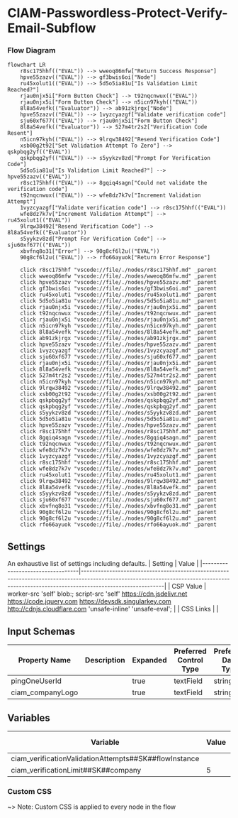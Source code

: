 # CIAM-Passwordless-Protect-Verify-Email-Subflow

### Flow Diagram
```mermaid
flowchart LR
    r8sc175hhf(("EVAL")) --> wweoq86mfw["Return Success Response"]
    hpve55zazv(("EVAL")) --> gf3bwis6oi["Node"]
    ru45xolut1(("EVAL")) --> 5d5o5ia81u["Is Validation Limit Reached?"]
    rjau0njx5i["Form Button Check"] --> t92nqcnwux(("EVAL"))
    rjau0njx5i["Form Button Check"] --> n5icn97kyh(("EVAL"))
    8l8a54vefk(("Evaluator")) --> ab91zkjrgx["Node"]
    hpve55zazv(("EVAL")) --> 1vyzcyazgf["Validate verification code"]
    sju60xf677(("EVAL")) --> rjau0njx5i["Form Button Check"]
    8l8a54vefk(("Evaluator")) --> 527m4tr2s2["Verification Code Resent"]
    n5icn97kyh(("EVAL")) --> 9lrqw38492["Resend Verification Code"]
    xsb00g2t92["Set Validation Attempt To Zero"] --> qskpbqg2yf(("EVAL"))
    qskpbqg2yf(("EVAL")) --> s5yykzv8zd["Prompt For Verification Code"]
    5d5o5ia81u["Is Validation Limit Reached?"] --> hpve55zazv(("EVAL"))
    r8sc175hhf(("EVAL")) --> 8gqiq4sagn["Could not validate the verification code"]
    t92nqcnwux(("EVAL")) --> wfe8dz7k7v["Increment Validation Attempt"]
    1vyzcyazgf["Validate verification code"] --> r8sc175hhf(("EVAL"))
    wfe8dz7k7v["Increment Validation Attempt"] --> ru45xolut1(("EVAL"))
    9lrqw38492["Resend Verification Code"] --> 8l8a54vefk(("Evaluator"))
    s5yykzv8zd["Prompt For Verification Code"] --> sju60xf677(("EVAL"))
    xbvfnq8o31["Error"] --> 90g8cf6l2u(("EVAL"))
    90g8cf6l2u(("EVAL")) --> rfo66ayuok["Return Error Response"]

    click r8sc175hhf "vscode://file/./nodes/r8sc175hhf.md" _parent
    click wweoq86mfw "vscode://file/./nodes/wweoq86mfw.md" _parent
    click hpve55zazv "vscode://file/./nodes/hpve55zazv.md" _parent
    click gf3bwis6oi "vscode://file/./nodes/gf3bwis6oi.md" _parent
    click ru45xolut1 "vscode://file/./nodes/ru45xolut1.md" _parent
    click 5d5o5ia81u "vscode://file/./nodes/5d5o5ia81u.md" _parent
    click rjau0njx5i "vscode://file/./nodes/rjau0njx5i.md" _parent
    click t92nqcnwux "vscode://file/./nodes/t92nqcnwux.md" _parent
    click rjau0njx5i "vscode://file/./nodes/rjau0njx5i.md" _parent
    click n5icn97kyh "vscode://file/./nodes/n5icn97kyh.md" _parent
    click 8l8a54vefk "vscode://file/./nodes/8l8a54vefk.md" _parent
    click ab91zkjrgx "vscode://file/./nodes/ab91zkjrgx.md" _parent
    click hpve55zazv "vscode://file/./nodes/hpve55zazv.md" _parent
    click 1vyzcyazgf "vscode://file/./nodes/1vyzcyazgf.md" _parent
    click sju60xf677 "vscode://file/./nodes/sju60xf677.md" _parent
    click rjau0njx5i "vscode://file/./nodes/rjau0njx5i.md" _parent
    click 8l8a54vefk "vscode://file/./nodes/8l8a54vefk.md" _parent
    click 527m4tr2s2 "vscode://file/./nodes/527m4tr2s2.md" _parent
    click n5icn97kyh "vscode://file/./nodes/n5icn97kyh.md" _parent
    click 9lrqw38492 "vscode://file/./nodes/9lrqw38492.md" _parent
    click xsb00g2t92 "vscode://file/./nodes/xsb00g2t92.md" _parent
    click qskpbqg2yf "vscode://file/./nodes/qskpbqg2yf.md" _parent
    click qskpbqg2yf "vscode://file/./nodes/qskpbqg2yf.md" _parent
    click s5yykzv8zd "vscode://file/./nodes/s5yykzv8zd.md" _parent
    click 5d5o5ia81u "vscode://file/./nodes/5d5o5ia81u.md" _parent
    click hpve55zazv "vscode://file/./nodes/hpve55zazv.md" _parent
    click r8sc175hhf "vscode://file/./nodes/r8sc175hhf.md" _parent
    click 8gqiq4sagn "vscode://file/./nodes/8gqiq4sagn.md" _parent
    click t92nqcnwux "vscode://file/./nodes/t92nqcnwux.md" _parent
    click wfe8dz7k7v "vscode://file/./nodes/wfe8dz7k7v.md" _parent
    click 1vyzcyazgf "vscode://file/./nodes/1vyzcyazgf.md" _parent
    click r8sc175hhf "vscode://file/./nodes/r8sc175hhf.md" _parent
    click wfe8dz7k7v "vscode://file/./nodes/wfe8dz7k7v.md" _parent
    click ru45xolut1 "vscode://file/./nodes/ru45xolut1.md" _parent
    click 9lrqw38492 "vscode://file/./nodes/9lrqw38492.md" _parent
    click 8l8a54vefk "vscode://file/./nodes/8l8a54vefk.md" _parent
    click s5yykzv8zd "vscode://file/./nodes/s5yykzv8zd.md" _parent
    click sju60xf677 "vscode://file/./nodes/sju60xf677.md" _parent
    click xbvfnq8o31 "vscode://file/./nodes/xbvfnq8o31.md" _parent
    click 90g8cf6l2u "vscode://file/./nodes/90g8cf6l2u.md" _parent
    click 90g8cf6l2u "vscode://file/./nodes/90g8cf6l2u.md" _parent
    click rfo66ayuok "vscode://file/./nodes/rfo66ayuok.md" _parent
```


## Settings
An exhaustive list of settings including defaults.
| Setting                          | Value                                                                                                                                                                                   |
|----------------------------------|-----------------------------------------------------------------------------------------------------------------------------------------------------------------------------------------|
| CSP Value                        | worker-src &#39;self&#39; blob:; script-src &#39;self&#39; https://cdn.jsdelivr.net https://code.jquery.com https://devsdk.singularkey.com http://cdnjs.cloudflare.com &#39;unsafe-inline&#39; &#39;unsafe-eval&#39;; | 
 | CSS Links                        | |

## Input Schemas
| Property Name | Description | Expanded | Preferred Control Type | Preferred Data Type | Required |
|----------------------------------|-----------------|-----------------|-----------------|-----------------|-----------------|
| pingOneUserId |  | true | textField | string | true | 
 | ciam_companyLogo |  | true | textField | string | false | 
 


## Variables
| Variable | Value | Context | Display Name | Field Type | Min | Max | Mutable | Type |                                                                                                                                                                
|----------------------------------|-----------------|-----------------|-----------------|-----------------|-----------------|-----------------|-----------------|-----------------|
| ciam_verificationValidationAttempts##SK##flowInstance |  | flowInstance |  | number | 0 | 2000 | true | property | 
 | ciam_verificationLimit##SK##company | 5 | company |  | number | 0 | 2000 | false | property | 
 

### Custom CSS
~> Note: Custom CSS is applied to every node in the flow

```css

```
